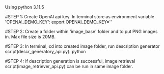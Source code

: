 Using python 3.11.5

#STEP 1:
Create OpenAI api key. In terminal store as environment variable 'OPENAI_DEMO_KEY':
  export OPENAI_DEMO_KEY='<api key>' 

#STEP 2:
Create a folder within 'image_base' folder and to put PNG images in. Max file size is 20MB.

#STEP 3:
In terminal, cd into created image folder, run description generator script(descr_generatory_api.py):
  python 

#STEP 4:
If description generation is successful, image retrieval script(image_retriever_api.py) can be run in same image folder.
